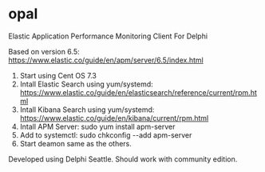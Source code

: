 # opal
Elastic Application Performance Monitoring Client For Delphi

Based on version 6.5: https://www.elastic.co/guide/en/apm/server/6.5/index.html

1) Start using Cent OS 7.3
2) Intall Elastic Search using yum/systemd: https://www.elastic.co/guide/en/elasticsearch/reference/current/rpm.html
3) Intall Kibana Search using yum/systemd: https://www.elastic.co/guide/en/kibana/current/rpm.html
4) Intall APM Server: sudo yum install apm-server
5) Add to systemctl: sudo chkconfig --add apm-server
6) Start deamon same as the others.

Developed using Delphi Seattle. Should work with community edition.
